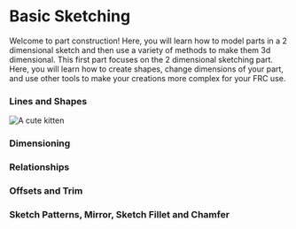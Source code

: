 # Basic Sketching

Welcome to part construction! Here, you will learn how to model parts in a 2 dimensional sketch and then use a variety of methods to make them 3d dimensional. This first part focuses on the 2 dimensional sketching part. Here, you will learn how to create shapes, change dimensions of your part, and use other tools to make your creations more complex for your FRC use.

### Lines and Shapes

![A cute kitten](https://encrypted-tbn0.gstatic.com/images?q=tbn:ANd9GcQm4mj99mO1QkvrfSa6RUnamvqNxugp0QWPmQ&s) 

### Dimensioning
### Relationships
### Offsets and Trim
### Sketch Patterns, Mirror, Sketch Fillet and Chamfer
